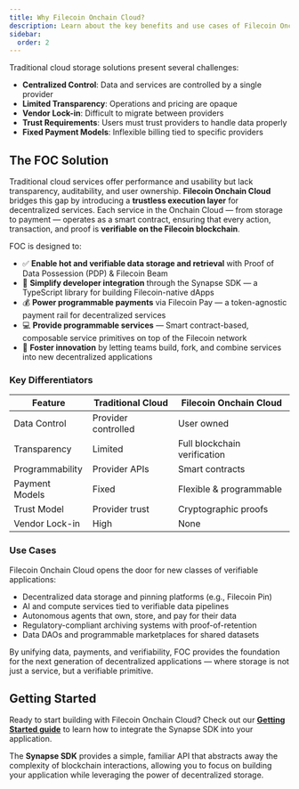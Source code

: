 ```yaml
---
title: Why Filecoin Onchain Cloud?
description: Learn about the key benefits and use cases of Filecoin Onchain Cloud for decentralized storage and services.
sidebar: 
  order: 2
---
```


Traditional cloud storage solutions present several challenges:

- **Centralized Control**: Data and services are controlled by a single provider
- **Limited Transparency**: Operations and pricing are opaque
- **Vendor Lock-in**: Difficult to migrate between providers
- **Trust Requirements**: Users must trust providers to handle data properly
- **Fixed Payment Models**: Inflexible billing tied to specific providers

## The FOC Solution

Traditional cloud services offer performance and usability but lack transparency, auditability, and user ownership. **Filecoin Onchain Cloud** bridges this gap by introducing a **trustless execution layer** for decentralized services. Each service in the Onchain Cloud — from storage to payment — operates as a smart contract, ensuring that every action, transaction, and proof is **verifiable on the Filecoin blockchain**.

FOC is designed to:
- ✅ **Enable hot and verifiable data storage and retrieval** with Proof of Data Possession (PDP) & Filecoin Beam
- 🧩 **Simplify developer integration** through the Synapse SDK — a TypeScript library for building Filecoin-native dApps
- 💰 **Power programmable payments** via Filecoin Pay — a token-agnostic payment rail for decentralized services
- 💻 **Provide programmable services** — Smart contract-based, composable service primitives on top of the Filecoin network
- 🚀 **Foster innovation** by letting teams build, fork, and combine services into new decentralized applications

### Key Differentiators

| Feature | Traditional Cloud | Filecoin Onchain Cloud |
|---------|------------------|------------------------|
| Data Control | Provider controlled | User owned |
| Transparency | Limited | Full blockchain verification |
| Programmability | Provider APIs | Smart contracts |
| Payment Models | Fixed | Flexible & programmable |
| Trust Model | Provider trust | Cryptographic proofs |
| Vendor Lock-in | High | None |

### Use Cases

Filecoin Onchain Cloud opens the door for new classes of verifiable applications:

- Decentralized data storage and pinning platforms (e.g., Filecoin Pin)
- AI and compute services tied to verifiable data pipelines
- Autonomous agents that own, store, and pay for their data
- Regulatory-compliant archiving systems with proof-of-retention
- Data DAOs and programmable marketplaces for shared datasets

By unifying data, payments, and verifiability, FOC provides the foundation for the next generation of decentralized applications — where storage is not just a service, but a verifiable primitive.

## Getting Started

Ready to start building with Filecoin Onchain Cloud? Check out our [**Getting Started guide**](/docs/getting-started/) to learn how to integrate the Synapse SDK into your application.

The **Synapse SDK** provides a simple, familiar API that abstracts away the complexity of blockchain interactions, allowing you to focus on building your application while leveraging the power of decentralized storage.
